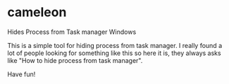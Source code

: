 # cameleon
Hides Process from Task manager Windows

This is a simple tool for hiding process from task manager.
I really found a lot of people looking for something like this
so here it is, they always asks like "How to hide process from
task manager".

Have fun!
